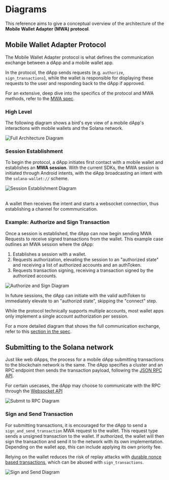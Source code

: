 # Diagrams

This reference aims to give a conceptual overview of the architecture of the **Mobile Wallet Adapter (MWA) protocol**.

## Mobile Wallet Adapter Protocol

The Mobile Wallet Adapter protocol is what defines the communication exchange between a dApp and a mobile wallet app.

In the protocol, the dApp sends requests (e.g. `authorize`, `sign_transactions`), while the wallet is responsible for displaying
these requests to the user and responding back to the dApp if approved.

For an extensive, deep dive into the specifics of the protocol and MWA methods, refer to the [MWA spec](https://solana-mobile.github.io/mobile-wallet-adapter/spec/spec.html).

### High Level

The following diagram shows a bird's eye view of a mobile dApp's interactions with mobile wallets and the Solana network.

  <img src="/diagrams/dapp_architecture_full.svg" alt="Full Architecture Diagram" className="diagram-image"/>

### Session Establishment

To begin the protocol, a dApp initiates first contact with a mobile wallet and establishes an **MWA session**.
With the current SDKs, the MWA session is initiated through Android intents, with the dApp broadcasting an intent
with the `solana-wallet://` scheme.

  <img src="/diagrams/session_establishment.svg" alt="Session Establishment Diagram" className="diagram-image"/>
  <br /><br />

A wallet then receives the intent and starts a websocket connection, thus establishing a channel for commmunication.

### Example: Authorize and Sign Transaction

Once a session is established, the dApp can now begin sending MWA Requests to receive signed transactions from the wallet.
This example case outlines an MWA session where the dApp:

1. Establishes a session with a wallet.
2. Requests authorization, elevating the session to an "authorized state" and receiving a list of authorized accounts and an authToken.
3. Requests transaction signing, receiving a transaction signed by the authorized accounts.

<img src="/diagrams/authorize_and_sign.svg" alt="Authorize and Sign Diagram" className="diagram-image"/>

In future sessions, the dApp can initiate with the valid authToken to immediately elevate to an "authorizd state", skipping the "connect" step.

While the protocol technically supports multiple accounts, most wallet apps only implement a single account authorization per session.

For a more detailed diagram that shows the full communication exchange, refer to this [section in the spec](https://solana-mobile.github.io/mobile-wallet-adapter/spec/spec.html#authorize-and-sign-transaction).

## Submitting to the Solana network

Just like web dApps, the process for a mobile dApp submitting transactions to the blockchain network is the same. The dApp specifies
a cluster and an RPC endpoint then sends the transaction payload, following the [JSON RPC API](https://docs.solana.com/api).

For certain usecases, the dApp may choose to communicate with the RPC through the [Websocket API](https://docs.solana.com/api/websocket)

  <img src="/diagrams/submit_rpc.svg" alt="Submit to RPC Diagram" className="diagram-image"/>

### Sign and Send Transaction

For submitting transactions, it is encouraged for the dApp to send a `sign_and_send_transaction` MWA request to the wallet. This request
type sends a unsigned transaction to the wallet. If authorized, the wallet will then sign the transaction and send it to the network with its
own implementation. Depending on the wallet app, this can include applying its own priority fee.

Relying on the wallet reduces the risk of replay attacks with [durable nonce based transactions](https://docs.solana.com/implemented-proposals/durable-tx-nonces), which can be abused with `sign_transactions`.

  <img src="/diagrams/sign_and_send.svg" alt="Sign and Send Diagram" className="diagram-image"/>
